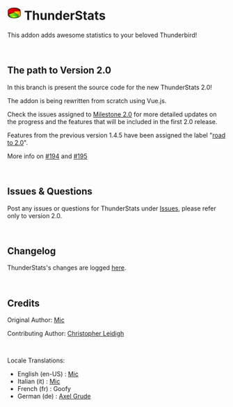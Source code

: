# ![ThunderStats icon](public/images/mzts-icon-32px.png "ThunderStats")  ThunderStats

This addon adds awesome statistics to your beloved Thunderbird!


<br>


## The path to Version 2.0
In this branch is present the source code for the new ThunderStats 2.0!

The addon is being rewritten from scratch using Vue.js.

Check the issues assigned to [Milestone 2.0](https://github.com/micz/ThunderStats/milestone/2) for more detailed updates on the progress and the features that will be included in the first 2.0 release.

Features from the previous version 1.4.5 have been assigned the label "[road to 2.0](https://github.com/micz/ThunderStats/labels/road%20to%202.0)".

More info on [#194](https://github.com/micz/ThunderStats/issues/194) and [#195](https://github.com/micz/ThunderStats/issues/195)

<br>

## Issues & Questions
Post any issues or questions for ThunderStats under [Issues](https://github.com/micz/ThunderStats/issues), please refer only to version 2.0.

<br>


## Changelog
ThunderStats's changes are logged [here](CHANGELOG.md).


<br>

## Credits
Original Author: [Mic](https://addons.thunderbird.net/thunderbird/user/Micz/)

Contributing Author: [Christopher Leidigh](https://addons.thunderbird.net/thunderbird/user/cleidigh/)

<br>

Locale Translations:

- English (en-US)	: [Mic](https://addons.thunderbird.net/thunderbird/user/Micz/)
- Italian (it)		: [Mic](https://addons.thunderbird.net/thunderbird/user/Micz/)
- French (fr)		: Goofy
- German (de)		: [Axel Grude](https://addons.thunderbird.net/thunderbird/user/realraven/)


